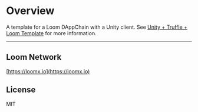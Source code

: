 
# Overview

A template for a Loom DAppChain with a Unity client. See [Unity + Truffle + Loom Template](https://loomx.io/developers/docs/en/unity-truffle-loom-template.html) for more information.

-----------------

## Loom Network

[https://loomx.io](https://loomx.io)

## License

MIT